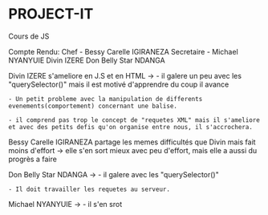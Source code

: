# PROJECT-IT
Cours de JS

Compte Rendu:
Chef - Bessy Carelle IGIRANEZA
Secretaire - Michael NYANYUIE
Divin IZERE 
Don Belly Star NDANGA

Divin IZERE s'ameliore en J.S et en HTML ->
    - il galere un peu avec les "querySelector()" mais il est motivé d'apprendre du coup il avance

    - Un petit probleme avec la manipulation de differents evenements(comportement) concernant une balise.

    - il comprend pas trop le concept de "requetes XML" mais il s'ameliore et avec des petits defis qu'on organise entre nous, il s'accrochera.


Bessy Carelle IGIRANEZA partage les memes difficultés que Divin mais fait moins d'effort ->
    elle s'en sort mieux avec peu d'effort, mais elle a aussi du progrès a faire

Don Belly Star NDANGA ->
    - il galere avec les "querySelector()"

    - Il doit travailler les requetes au serveur.


Michael NYANYUIE ->
    - il s'en srot 

